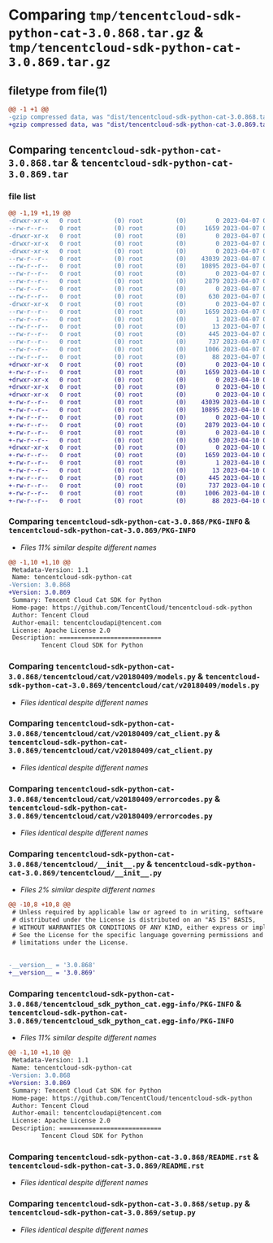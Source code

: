 # Comparing `tmp/tencentcloud-sdk-python-cat-3.0.868.tar.gz` & `tmp/tencentcloud-sdk-python-cat-3.0.869.tar.gz`

## filetype from file(1)

```diff
@@ -1 +1 @@
-gzip compressed data, was "dist/tencentcloud-sdk-python-cat-3.0.868.tar", last modified: Fri Apr  7 00:22:28 2023, max compression
+gzip compressed data, was "dist/tencentcloud-sdk-python-cat-3.0.869.tar", last modified: Mon Apr 10 02:56:46 2023, max compression
```

## Comparing `tencentcloud-sdk-python-cat-3.0.868.tar` & `tencentcloud-sdk-python-cat-3.0.869.tar`

### file list

```diff
@@ -1,19 +1,19 @@
-drwxr-xr-x   0 root         (0) root         (0)        0 2023-04-07 00:22:28.000000 tencentcloud-sdk-python-cat-3.0.868/
--rw-r--r--   0 root         (0) root         (0)     1659 2023-04-07 00:22:28.000000 tencentcloud-sdk-python-cat-3.0.868/PKG-INFO
-drwxr-xr-x   0 root         (0) root         (0)        0 2023-04-07 00:22:28.000000 tencentcloud-sdk-python-cat-3.0.868/tencentcloud/
-drwxr-xr-x   0 root         (0) root         (0)        0 2023-04-07 00:22:28.000000 tencentcloud-sdk-python-cat-3.0.868/tencentcloud/cat/
-drwxr-xr-x   0 root         (0) root         (0)        0 2023-04-07 00:22:28.000000 tencentcloud-sdk-python-cat-3.0.868/tencentcloud/cat/v20180409/
--rw-r--r--   0 root         (0) root         (0)    43039 2023-04-07 00:22:28.000000 tencentcloud-sdk-python-cat-3.0.868/tencentcloud/cat/v20180409/models.py
--rw-r--r--   0 root         (0) root         (0)    10895 2023-04-07 00:22:28.000000 tencentcloud-sdk-python-cat-3.0.868/tencentcloud/cat/v20180409/cat_client.py
--rw-r--r--   0 root         (0) root         (0)        0 2023-04-07 00:22:28.000000 tencentcloud-sdk-python-cat-3.0.868/tencentcloud/cat/v20180409/__init__.py
--rw-r--r--   0 root         (0) root         (0)     2879 2023-04-07 00:22:28.000000 tencentcloud-sdk-python-cat-3.0.868/tencentcloud/cat/v20180409/errorcodes.py
--rw-r--r--   0 root         (0) root         (0)        0 2023-04-07 00:22:28.000000 tencentcloud-sdk-python-cat-3.0.868/tencentcloud/cat/__init__.py
--rw-r--r--   0 root         (0) root         (0)      630 2023-04-07 00:22:28.000000 tencentcloud-sdk-python-cat-3.0.868/tencentcloud/__init__.py
-drwxr-xr-x   0 root         (0) root         (0)        0 2023-04-07 00:22:28.000000 tencentcloud-sdk-python-cat-3.0.868/tencentcloud_sdk_python_cat.egg-info/
--rw-r--r--   0 root         (0) root         (0)     1659 2023-04-07 00:22:28.000000 tencentcloud-sdk-python-cat-3.0.868/tencentcloud_sdk_python_cat.egg-info/PKG-INFO
--rw-r--r--   0 root         (0) root         (0)        1 2023-04-07 00:22:28.000000 tencentcloud-sdk-python-cat-3.0.868/tencentcloud_sdk_python_cat.egg-info/dependency_links.txt
--rw-r--r--   0 root         (0) root         (0)       13 2023-04-07 00:22:28.000000 tencentcloud-sdk-python-cat-3.0.868/tencentcloud_sdk_python_cat.egg-info/top_level.txt
--rw-r--r--   0 root         (0) root         (0)      445 2023-04-07 00:22:28.000000 tencentcloud-sdk-python-cat-3.0.868/tencentcloud_sdk_python_cat.egg-info/SOURCES.txt
--rw-r--r--   0 root         (0) root         (0)      737 2023-04-07 00:22:28.000000 tencentcloud-sdk-python-cat-3.0.868/README.rst
--rw-r--r--   0 root         (0) root         (0)     1006 2023-04-07 00:22:28.000000 tencentcloud-sdk-python-cat-3.0.868/setup.py
--rw-r--r--   0 root         (0) root         (0)       88 2023-04-07 00:22:28.000000 tencentcloud-sdk-python-cat-3.0.868/setup.cfg
+drwxr-xr-x   0 root         (0) root         (0)        0 2023-04-10 02:56:46.000000 tencentcloud-sdk-python-cat-3.0.869/
+-rw-r--r--   0 root         (0) root         (0)     1659 2023-04-10 02:56:46.000000 tencentcloud-sdk-python-cat-3.0.869/PKG-INFO
+drwxr-xr-x   0 root         (0) root         (0)        0 2023-04-10 02:56:46.000000 tencentcloud-sdk-python-cat-3.0.869/tencentcloud/
+drwxr-xr-x   0 root         (0) root         (0)        0 2023-04-10 02:56:46.000000 tencentcloud-sdk-python-cat-3.0.869/tencentcloud/cat/
+drwxr-xr-x   0 root         (0) root         (0)        0 2023-04-10 02:56:46.000000 tencentcloud-sdk-python-cat-3.0.869/tencentcloud/cat/v20180409/
+-rw-r--r--   0 root         (0) root         (0)    43039 2023-04-10 02:56:46.000000 tencentcloud-sdk-python-cat-3.0.869/tencentcloud/cat/v20180409/models.py
+-rw-r--r--   0 root         (0) root         (0)    10895 2023-04-10 02:56:46.000000 tencentcloud-sdk-python-cat-3.0.869/tencentcloud/cat/v20180409/cat_client.py
+-rw-r--r--   0 root         (0) root         (0)        0 2023-04-10 02:56:46.000000 tencentcloud-sdk-python-cat-3.0.869/tencentcloud/cat/v20180409/__init__.py
+-rw-r--r--   0 root         (0) root         (0)     2879 2023-04-10 02:56:46.000000 tencentcloud-sdk-python-cat-3.0.869/tencentcloud/cat/v20180409/errorcodes.py
+-rw-r--r--   0 root         (0) root         (0)        0 2023-04-10 02:56:46.000000 tencentcloud-sdk-python-cat-3.0.869/tencentcloud/cat/__init__.py
+-rw-r--r--   0 root         (0) root         (0)      630 2023-04-10 02:56:46.000000 tencentcloud-sdk-python-cat-3.0.869/tencentcloud/__init__.py
+drwxr-xr-x   0 root         (0) root         (0)        0 2023-04-10 02:56:46.000000 tencentcloud-sdk-python-cat-3.0.869/tencentcloud_sdk_python_cat.egg-info/
+-rw-r--r--   0 root         (0) root         (0)     1659 2023-04-10 02:56:46.000000 tencentcloud-sdk-python-cat-3.0.869/tencentcloud_sdk_python_cat.egg-info/PKG-INFO
+-rw-r--r--   0 root         (0) root         (0)        1 2023-04-10 02:56:46.000000 tencentcloud-sdk-python-cat-3.0.869/tencentcloud_sdk_python_cat.egg-info/dependency_links.txt
+-rw-r--r--   0 root         (0) root         (0)       13 2023-04-10 02:56:46.000000 tencentcloud-sdk-python-cat-3.0.869/tencentcloud_sdk_python_cat.egg-info/top_level.txt
+-rw-r--r--   0 root         (0) root         (0)      445 2023-04-10 02:56:46.000000 tencentcloud-sdk-python-cat-3.0.869/tencentcloud_sdk_python_cat.egg-info/SOURCES.txt
+-rw-r--r--   0 root         (0) root         (0)      737 2023-04-10 02:56:46.000000 tencentcloud-sdk-python-cat-3.0.869/README.rst
+-rw-r--r--   0 root         (0) root         (0)     1006 2023-04-10 02:56:46.000000 tencentcloud-sdk-python-cat-3.0.869/setup.py
+-rw-r--r--   0 root         (0) root         (0)       88 2023-04-10 02:56:46.000000 tencentcloud-sdk-python-cat-3.0.869/setup.cfg
```

### Comparing `tencentcloud-sdk-python-cat-3.0.868/PKG-INFO` & `tencentcloud-sdk-python-cat-3.0.869/PKG-INFO`

 * *Files 11% similar despite different names*

```diff
@@ -1,10 +1,10 @@
 Metadata-Version: 1.1
 Name: tencentcloud-sdk-python-cat
-Version: 3.0.868
+Version: 3.0.869
 Summary: Tencent Cloud Cat SDK for Python
 Home-page: https://github.com/TencentCloud/tencentcloud-sdk-python
 Author: Tencent Cloud
 Author-email: tencentcloudapi@tencent.com
 License: Apache License 2.0
 Description: ============================
         Tencent Cloud SDK for Python
```

### Comparing `tencentcloud-sdk-python-cat-3.0.868/tencentcloud/cat/v20180409/models.py` & `tencentcloud-sdk-python-cat-3.0.869/tencentcloud/cat/v20180409/models.py`

 * *Files identical despite different names*

### Comparing `tencentcloud-sdk-python-cat-3.0.868/tencentcloud/cat/v20180409/cat_client.py` & `tencentcloud-sdk-python-cat-3.0.869/tencentcloud/cat/v20180409/cat_client.py`

 * *Files identical despite different names*

### Comparing `tencentcloud-sdk-python-cat-3.0.868/tencentcloud/cat/v20180409/errorcodes.py` & `tencentcloud-sdk-python-cat-3.0.869/tencentcloud/cat/v20180409/errorcodes.py`

 * *Files identical despite different names*

### Comparing `tencentcloud-sdk-python-cat-3.0.868/tencentcloud/__init__.py` & `tencentcloud-sdk-python-cat-3.0.869/tencentcloud/__init__.py`

 * *Files 2% similar despite different names*

```diff
@@ -10,8 +10,8 @@
 # Unless required by applicable law or agreed to in writing, software
 # distributed under the License is distributed on an "AS IS" BASIS,
 # WITHOUT WARRANTIES OR CONDITIONS OF ANY KIND, either express or implied.
 # See the License for the specific language governing permissions and
 # limitations under the License.
 
 
-__version__ = '3.0.868'
+__version__ = '3.0.869'
```

### Comparing `tencentcloud-sdk-python-cat-3.0.868/tencentcloud_sdk_python_cat.egg-info/PKG-INFO` & `tencentcloud-sdk-python-cat-3.0.869/tencentcloud_sdk_python_cat.egg-info/PKG-INFO`

 * *Files 11% similar despite different names*

```diff
@@ -1,10 +1,10 @@
 Metadata-Version: 1.1
 Name: tencentcloud-sdk-python-cat
-Version: 3.0.868
+Version: 3.0.869
 Summary: Tencent Cloud Cat SDK for Python
 Home-page: https://github.com/TencentCloud/tencentcloud-sdk-python
 Author: Tencent Cloud
 Author-email: tencentcloudapi@tencent.com
 License: Apache License 2.0
 Description: ============================
         Tencent Cloud SDK for Python
```

### Comparing `tencentcloud-sdk-python-cat-3.0.868/README.rst` & `tencentcloud-sdk-python-cat-3.0.869/README.rst`

 * *Files identical despite different names*

### Comparing `tencentcloud-sdk-python-cat-3.0.868/setup.py` & `tencentcloud-sdk-python-cat-3.0.869/setup.py`

 * *Files identical despite different names*

